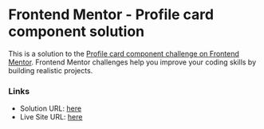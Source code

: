 # Frontend Mentor - Profile card component solution

This is a solution to the [Profile card component challenge on Frontend Mentor](https://www.frontendmentor.io/challenges/profile-card-component-cfArpWshJ). Frontend Mentor challenges help you improve your coding skills by building realistic projects. 

### Links

- Solution URL: [here](https://www.frontendmentor.io/solutions/flexbox-card-component-BO0iULERLn)
- Live Site URL: [here](https://capable-choux-283962.netlify.app)

